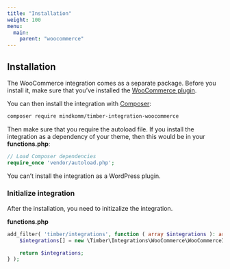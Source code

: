 ```yaml
---
title: "Installation"
weight: 100
menu:
  main:
    parent: "woocommerce"
---
```


## Installation

The WooCommerce integration comes as a separate package. Before you install it, make sure that you’ve installed the [WooCommerce plugin](https://wordpress.org/plugins/woocommerce/).

You can then install the integration with [Composer](https://getcomposer.org/):

```bash
composer require mindkomm/timber-integration-woocommerce
```

Then make sure that you require the autoload file. If you install the integration as a dependency of your theme, then this would be in your **functions.php**:

```php
// Load Composer dependencies
require_once 'vendor/autoload.php';
```

You can’t install the integration as a WordPress plugin.

### Initialize integration

After the installation, you need to initizalize the integration.

**functions.php**

```php
add_filter( 'timber/integrations', function ( array $integrations ): array {
    $integrations[] = new \Timber\Integrations\WooCommerce\WooCommerceIntegration();

    return $integrations;
} );
```
